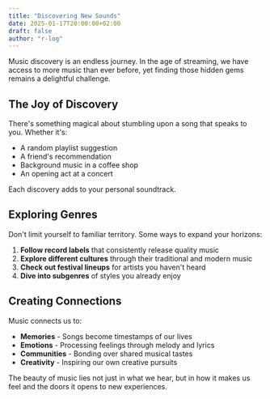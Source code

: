 ```yaml
---
title: "Discovering New Sounds"
date: 2025-01-17T20:00:00+02:00
draft: false
author: "r-log"
---
```


Music discovery is an endless journey. In the age of streaming, we have access to more music than ever before, yet finding those hidden gems remains a delightful challenge.

## The Joy of Discovery

There's something magical about stumbling upon a song that speaks to you. Whether it's:

- A random playlist suggestion
- A friend's recommendation
- Background music in a coffee shop
- An opening act at a concert

Each discovery adds to your personal soundtrack.

## Exploring Genres

Don't limit yourself to familiar territory. Some ways to expand your horizons:

1. **Follow record labels** that consistently release quality music
2. **Explore different cultures** through their traditional and modern music
3. **Check out festival lineups** for artists you haven't heard
4. **Dive into subgenres** of styles you already enjoy

## Creating Connections

Music connects us to:

- **Memories** - Songs become timestamps of our lives
- **Emotions** - Processing feelings through melody and lyrics
- **Communities** - Bonding over shared musical tastes
- **Creativity** - Inspiring our own creative pursuits

The beauty of music lies not just in what we hear, but in how it makes us feel and the doors it opens to new experiences.
